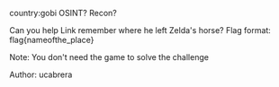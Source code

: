 country:gobi OSINT? Recon?

Can you help Link remember where he left Zelda's horse? Flag format: flag{nameofthe_place}

Note: You don't need the game to solve the challenge

Author: ucabrera
